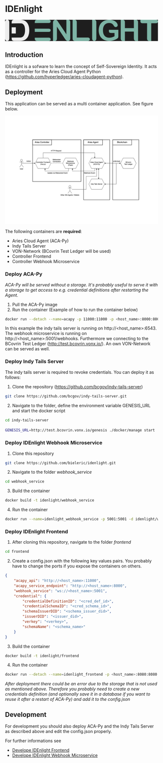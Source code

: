 # IDEnlight

![Alt idenlight](frontend/public/idenlight_dark.png?raw=true "Title")

## Introduction

IDEnlight is a sofware to learn the concept of Self-Sovereign Identity. It acts as a controller for the Aries Cloud Agent Python (https://github.com/hyperledger/aries-cloudagent-python).

## Deployment

This application can be served as a multi container application. See figure below.

![Alt architecture](/public/Architecture.png?raw=true "Title")

The following containers are **required**:

* Aries Cloud Agent (ACA-Py)
* Indy Tails Server
* VON-Network (BCovrin Test Ledger will be used)
* Controller Frontend
* Controller Webhook Microservice

### Deploy ACA-Py
_ACA-Py will be served without a storage. It's probably useful to serve it with a storage to get access to e.g. credential definitions after restarting the Agent._
1. Pull the ACA-Py image
2. Run the container (Example of how to run the container below)

```sh
docker run --detach --name=acapy -p 11000:11000 -p <host_name>:8000:8000 bcgovimages/aries-cloudagent:py3.9-indy-1.16.0_0.9.0 start --label idenlight --tails-server-base-url http://<host_name>:6543 --webhook-url http://<host_name>:5001/webhooks -it http 0.0.0.0 8000 -ot http --admin 0.0.0.0 11000 --admin-insecure-mode --genesis-url http://test.bcovrin.vonx.io/genesis --seed <your_seed> --endpoint http://<host_name>:8000/ --debug-connections --auto-provision --wallet-type askar --wallet-name idenlight --wallet-key secret --auto-accept-invites --auto-accept-requests
```

In this example the indy tails server is running on http://<host_name>:6543. The webhook microservice is running on http://<host_name>:5001/webhooks. Furthermore we connecting to the BCovrin Test Ledger (http://test.bcovrin.vonx.io/). An own VON-Network can be served as well. 

### Deploy Indy Tails Server
The indy tails server is required to revoke credentials. You can deploy it as follows:

1. Clone the repository (https://github.com/bcgov/indy-tails-server)
```sh
git clone https://github.com/bcgov/indy-tails-server.git
```

2. Navigate to the folder, define the environment variable GENESIS_URL and start the docker script
```sh
cd indy-tails-server

GENESIS_URL=http://test.bcovrin.vonx.io/genesis ./docker/manage start
```

### Deploy IDEnlight Webhook Microservice
1. Clone this repository
```sh
git clone https://github.com/bieleric/idenlight.git
```

2. Navigate to the folder _webhook_service_ 
```sh
cd webhook_service
```

3. Build the container  
```sh
docker build -t idenlight/webhook_service
```

4. Run the container  
```sh
docker run --name=idenlight_webhook_service -p 5001:5001 -d idenlight/webhook_service
```

### Deploy IDEnlight Frontend
1. After cloning this repository, navigate to the folder _frontend_ 
```sh
cd frontend
```

2. Create a config.json with the following key values pairs. You probably have to change the ports if you expose the containers on others.
```json
{
    "acapy_api": "http://<host_name>:11000",
    "acapy_service_endpoint": "http://<host_name>:8000",
    "webhook_service": "ws://<host_name>:5001",
    "credential": {
        "credentialDefinitionID": "<cred_def_id>",
        "credentialSchemaID": "<cred_schema_id>",
        "schemaIssuerDID": "<schema_issuer_did>",
        "issuerDID": "<issuer_did>",
        "verkey": "<verkey>",
        "schemaName": "<schema_name>"
    }
}
```

3. Build the container  
```sh
docker build -t idenlight/frontend
```

4. Run the container  
```sh
docker run --detach --name=idenlight_frontend -p <host_name>:8080:8080 idenlight/frontend
```

_After deployment there could be an error due to the storage that is not used as mentioned above. Therefore you probably need to create a new credentials definition (and optionally save it in a database if you want to reuse it after a restart of ACA-Py) and add it to the config.json_

## Development
For development you should also deploy ACA-Py and the Indy Tails Server as described above and edit the config.json properly. 

For further informations see 

* [Develope IDEnlight Frontend](https://github.com/bieleric/idenlight/tree/main/frontend)
* [Develope IDEnlight Webhook Microservice](https://github.com/bieleric/idenlight/tree/main/webhook_service)